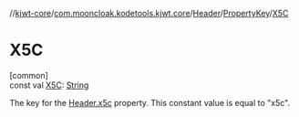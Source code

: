 //[kjwt-core](../../../../index.md)/[com.mooncloak.kodetools.kjwt.core](../../index.md)/[Header](../index.md)/[PropertyKey](index.md)/[X5C](-x5-c.md)

# X5C

[common]\
const val [X5C](-x5-c.md): [String](https://kotlinlang.org/api/latest/jvm/stdlib/kotlin/-string/index.html)

The key for the [Header.x5c](../x5c.md) property. This constant value is equal to &quot;x5c&quot;.
